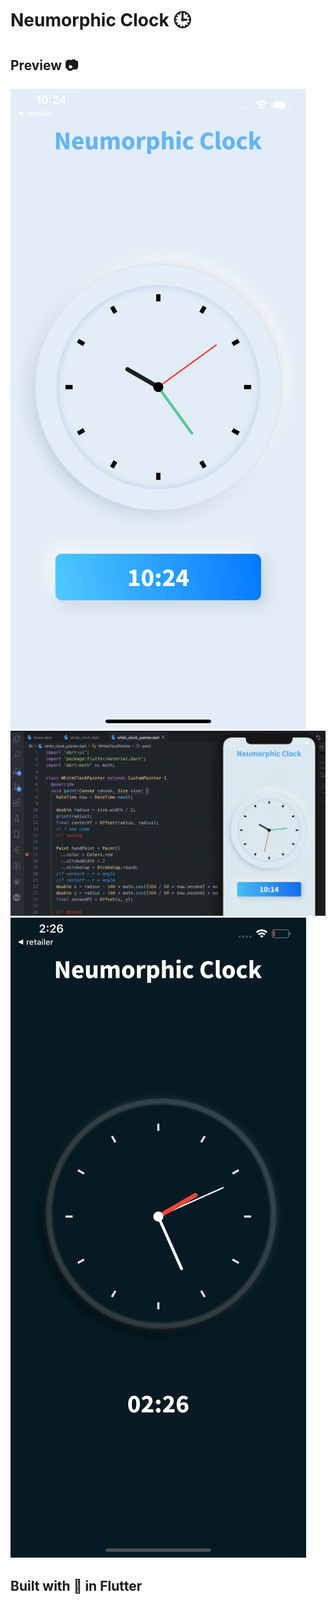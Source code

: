 # Neumorphic Clock 🕒

## Preview 📷
![](https://github.com/Puruchandra/Neumorphic-Clock/blob/master/screenshots/Simulator%20Screen%20Shot%20-%20iPhone%2011%20Pro%20Max%20-%202020-06-24%20at%2022.24.10.png)
![Screenshot1](https://github.com/Puruchandra/Neumorphic-Clock/blob/master/screenshots/Screen%20Recording%202020-06-24%20at%2010.14.32%20PM.gif)
![Screenshot](https://github.com/Puruchandra/Neumorphic-Clock/blob/master/screenshots/Simulator%20Screen%20Shot%20-%20iPhone%2011%20Pro%20Max%20-%202020-06-24%20at%2002.26.11.png)

## Built with 💙 in Flutter
